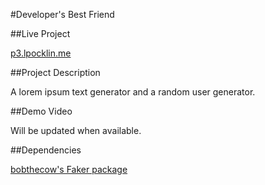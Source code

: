 #Developer's Best Friend

##Live Project

[p3.lpocklin.me](p3.lpocklin.me)

##Project Description

A lorem ipsum text generator and a random user generator.

##Demo Video

Will be updated when available.

##Dependencies

[bobthecow's Faker package](https://packagist.org/packages/bobthecow/faker)
